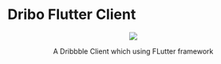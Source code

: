 # Dribo Flutter Client

<center><img src = "https://www.google.com/url?sa=i&rct=j&q=&esrc=s&source=images&cd=&cad=rja&uact=8&ved=2ahUKEwii2t3th6TdAhUJc98KHQpQA6wQjRx6BAgBEAU&url=https%3A%2F%2Fwww.shareicon.net%2Fdribbble-logo-brands-and-logotypes-social-network-brand-social-media-logotype-800774&psig=AOvVaw3Gs66Gd5kXFCMop3bIeC_R&ust=1536243690960714"/></center>
<p  align = "center">
  A Dribbble Client which using FLutter framework
</p>


